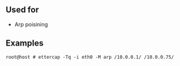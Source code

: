 
## Used for
- Arp poisining


## Examples

`` root@host # ettercap -Tq -i eth0 -M arp /10.0.0.1/ /10.0.0.75/ ``

